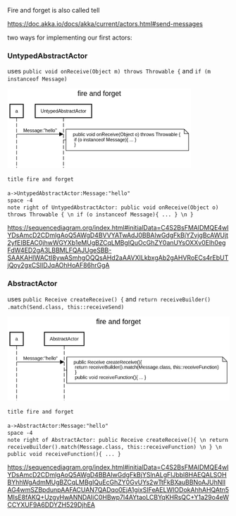 Fire and forget is also called tell

https://doc.akka.io/docs/akka/current/actors.html#send-messages

two ways for implementing our first actors:

### UntypedAbstractActor

uses `public void onReceive(Object m) throws Throwable {` and `if (m instanceof Message)`

![](img1.png)

```
title fire and forget

a->UntypedAbstractActor:Message:"hello"
space -4
note right of UntypedAbstractActor: public void onReceive(Object o) throws Throwable { \n if (o instanceof Message){ ... } \n }
```

https://sequencediagram.org/index.html#initialData=C4S2BsFMAIDMQE4wIYDsAmcD2CDmlgAoQ5AWgD4BVVYATwAdJ0BBAIwGdgFkBjYZvjgBcAWUjt2yfEIBEAC0jhwWGYXb1eMUgBZCqLMBgIQuOcGhZY0anUYsOXXv0EIh0egFdW4ED2gA3LBBMLFQAJUgeSBB-SAAKAHlWACtI8ywASmhgOQQsAHd2aAAVXILkbxgAb2gAHVRoECs4rEbUTjQoy2gxCSlIDJqAOhHoAF86hrGgA

### AbstractActor

uses `public Receive createReceive() {` and `return receiveBuilder()
				.match(Send.class, this::receiveSend)`

![](img2.png)

```
title fire and forget

a->AbstractActor:Message:"hello"
space -4
note right of AbstractActor: public Receive createReceive(){ \n return receiveBuilder().match(Message.class, this::receiveFunction) \n } \n public void receiveFunction(){ ... }

```

https://sequencediagram.org/index.html#initialData=C4S2BsFMAIDMQE4wIYDsAmcD2CDmlgAoQ5AWgD4BBAIwGdgFkBjYSlnALgFlJbbl8HAEQALSOHBYhhWgAdmMUgBZCqLMBgIQuEcGhZY0GvUYs2wTtFkBXauBBNoAJUhNIIAG4wmSZBpdunpAAFACUAN7QADqo0EjA1gixSIFeAELWIODokAhhAHQAtn5MIsE8fAKQ+UzgyHwANNDAIiC0HBwp7l4AYtaoLCBYqKHRsQC+Y1a29o4eWCCYXUF9A6DDYZH529DjhEA
